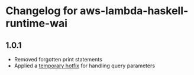 # Changelog for aws-lambda-haskell-runtime-wai

## 1.0.1

* Removed forgotten print statements
* Applied a [temporary hotfix](https://github.com/eir-forsakring/aws-lambda-haskell-runtime-wai/pull/4) for handling query parameters
